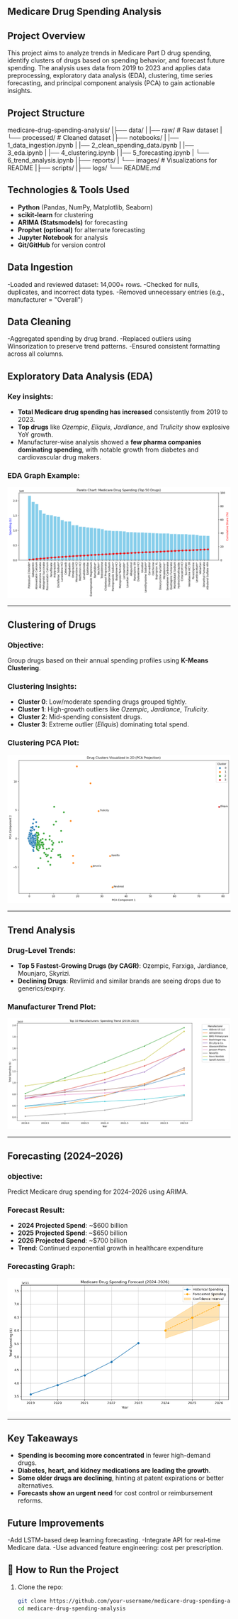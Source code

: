 
## Medicare Drug Spending Analysis

## Project Overview

This project aims to analyze trends in Medicare Part D drug spending, identify clusters of drugs based on spending behavior, and forecast future spending. The analysis uses data from 2019 to 2023 and applies data preprocessing, exploratory data analysis (EDA), clustering, time series forecasting, and principal component analysis (PCA) to gain actionable insights.

## Project Structure

medicare-drug-spending-analysis/
|├── data/
|   |── raw/               # Raw dataset
|   └── processed/          # Cleaned dataset
|├── notebooks/
|   |── 1_data_ingestion.ipynb
|   |── 2_clean_spending_data.ipynb
|   |── 3_eda.ipynb
|   |── 4_clustering.ipynb
|   |── 5_forecasting.ipynb
|   └── 6_trend_analysis.ipynb
|├── reports/
|   └── images/             # Visualizations for README
|├── scripts/
|├── logs/
└── README.md


##  Technologies & Tools Used

- **Python** (Pandas, NumPy, Matplotlib, Seaborn)
- **scikit-learn** for clustering
- **ARIMA (Statsmodels)** for forecasting
- **Prophet (optional)** for alternate forecasting
- **Jupyter Notebook** for analysis
- **Git/GitHub** for version control

 ## Data Ingestion
-Loaded and reviewed dataset: 14,000+ rows.
-Checked for nulls, duplicates, and incorrect data types.
-Removed unnecessary entries (e.g., manufacturer = "Overall")

## Data Cleaning
-Aggregated spending by drug brand.
-Replaced outliers using Winsorization to preserve trend patterns.
-Ensured consistent formatting across all columns.

## Exploratory Data Analysis (EDA)

### Key insights:

- **Total Medicare drug spending has increased** consistently from 2019 to 2023.
- **Top drugs** like *Ozempic*, *Eliquis*, *Jardiance*, and *Trulicity* show explosive YoY growth.
- Manufacturer-wise analysis showed a **few pharma companies dominating spending**, with notable growth from diabetes and cardiovascular drug makers.

###  EDA Graph Example:

![Total Medicare Drug Spending](reports/images/Medicare%20Drug%20Spending.png)

---

##  Clustering of Drugs

###  Objective:
Group drugs based on their annual spending profiles using **K-Means Clustering**.

###  Clustering Insights:

- **Cluster 0**: Low/moderate spending drugs grouped tightly.
- **Cluster 1**: High-growth outliers like *Ozempic*, *Jardiance*, *Trulicity*.
- **Cluster 2**: Mid-spending consistent drugs.
- **Cluster 3**: Extreme outlier (*Eliquis*) dominating total spend.

###  Clustering PCA Plot:

![Clustering PCA Plot](reports/images/clustering.png)

---

## Trend Analysis

###  Drug-Level Trends:
- **Top 5 Fastest-Growing Drugs (by CAGR)**: Ozempic, Farxiga, Jardiance, Mounjaro, Skyrizi.
- **Declining Drugs**: Revlimid and similar brands are seeing drops due to generics/expiry.

###  Manufacturer Trend Plot:

![Manufacturer Spending Trend](reports/images/manufactures%20spending%20trend.png)

---

##  Forecasting (2024–2026)

### objective:
Predict Medicare drug spending for 2024–2026 using ARIMA.

###  Forecast Result:

- **2024 Projected Spend**: ~$600 billion
- **2025 Projected Spend**: ~$650 billion
- **2026 Projected Spend**: ~$700 billion
- **Trend**: Continued exponential growth in healthcare expenditure

###  Forecasting Graph:

![Forecasting](reports/images/forecasting.png)

---

##  Key Takeaways

-  **Spending is becoming more concentrated** in fewer high-demand drugs.
- **Diabetes, heart, and kidney medications are leading the growth**.
- **Some older drugs are declining**, hinting at patent expirations or better alternatives.
- **Forecasts show an urgent need** for cost control or reimbursement reforms.

## Future Improvements

-Add LSTM-based deep learning forecasting.
-Integrate API for real-time Medicare data.
-Use advanced feature engineering: cost per prescription.

## 🚀 How to Run the Project

1. Clone the repo:
   ```bash
   git clone https://github.com/your-username/medicare-drug-spending-analysis.git
   cd medicare-drug-spending-analysis
